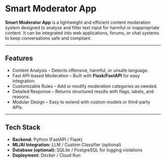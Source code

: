 # Smart Moderator App

**Smart Moderator App** is a lightweight and efficient content moderation system designed to analyze and filter text input for harmful or inappropriate content. It can be integrated into web applications, forums, or chat systems to keep conversations safe and compliant.  

---

## Features
- Content Analysis – Detects offensive, harmful, or unsafe language.  
- Fast API-based Moderation – Built with **Flask/FastAPI** for easy integration.  
- Customizable Rules – Add or modify moderation categories as needed.  
- Detailed Response – Returns structured results with flags, labels, and reasons.  
- Modular Design – Easy to extend with custom models or third-party APIs.  

---

## Tech Stack
- **Backend:** Python (FastAPI / Flask)  
- **ML/AI Integration:** LLM / Custom Classifier (optional)  
- **Database (optional):** SQLite / PostgreSQL for logging violations  
- **Deployment:** Docker / Cloud Run  

